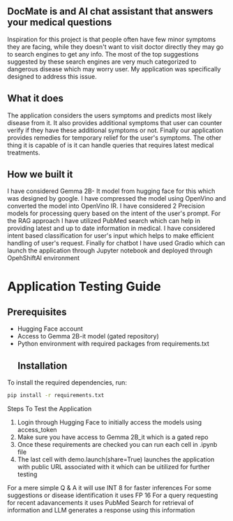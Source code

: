 ## DocMate is and AI chat assistant that answers your medical questions

Inspiration for this project is that people often have few minor symptoms they are facing, while they doesn't want to visit doctor directly they may go to search engines to get any info. The most of the top suggestions suggested by these search engines are very much categorized to dangerous disease which may worry user. My application was specifically designed to address this issue.
## What it does
The application considers the users symptoms and predicts most likely disease from it. It also provides additional symptoms that user can counter verify if they have these additional symptoms or not. Finally our application provides remedies for temporary relief for the user's symptoms. The other thing it is capable of is it can handle queries that requires latest medical treatments.

## How we built it
I have considered Gemma 2B- It model from hugging face for this which was designed by google. I have compressed the model using OpenVino and converted the model into OpenVino IR. I have considered 2 Precision models for processing query based on the intent of the user's prompt. For the RAG approach I have utilized PubMed search which can help in providing latest and up to date information in medical.
I have considered intent based classification for user's input which helps to make efficient handling of user's request. Finally for chatbot I have used Gradio which can launch the application through Jupyter notebook and deployed through OpehShiftAI environment

# Application Testing Guide

## Prerequisites
- Hugging Face account
- Access to Gemma 2B-it model (gated repository)
- Python environment with required packages from requirements.txt
  ## Installation

To install the required dependencies, run:

```bash
pip install -r requirements.txt
```
  
Steps To Test the Application
1) Login through Hugging Face to initially access the models using access_token
2) Make sure you have access to Gemma 2B_it which is a gated repo
3) Once these requirements are checked you can run each cell in .ipynb file
4) The last cell with demo.launch(share=True) launches the application with public URL associated with it which can be uitilized for further testing

For a mere simple Q & A it will use INT 8 for faster inferences
For some suggestions or disease identification it uses FP 16
For a query requesting for recent adavancements it uses PubMed Search for retrieval of information and LLM generates a response using this information
   
